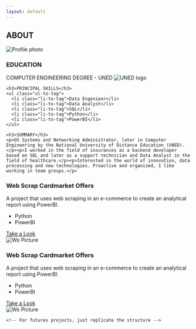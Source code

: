 ```yaml
---
layout: default
---
```

<link rel="icon" href="{{ site.baseurl }}/assets/img/favicon.ico" type="image/ico">
<link rel="stylesheet" href="/assets/css/style.css">

<div class="profile-card">
  <h2 class="about-me">ABOUT</h2>
  <img src="{{ site.baseurl }}/assets/img/Main/profile_img.png" alt="Profile photo" class="profile-pic">
  <div class="profile-info">
    <h3>EDUCATION</h3>
    <p>COMPUTER ENGINEERING DEGREE - UNED <img src="{{ site.baseurl }}/assets/img/Main/profile_img.png" alt="UNED logo" class="uned-pic"> </p> 

    <h3>PRINCIPAL SKILLS</h3>
    <ul class="ul-to-tag">
      <li class="li-to-tag">Data Engenieer</li>
      <li class="li-to-tag">Data Analyst</li>
      <li class="li-to-tag">SQL</li>
      <li class="li-to-tag">Python</li>
      <li class="li-to-tag">PowerBI</li>
    </ul>

    <h3>SUMMARY</h3>
    <p>OS Systems and Networking Administrator, later in Computer Engineering by the National University of Distance Education (UNED).</p><p>I worked in the field of insurances as a backend developer based on SQL and later as a support technician and Data Analyst in the field of healthcare.</p><p>Interested in the world of innovation, data processing and new technologies. Proactive and organized, I like working in team groups.</p>
  </div>
</div>

<section class="projects">
  <div class="project">
    <div class="project-info">
      <h3>Web Scrap Cardmarket Offers</h3>
      <p>A project that uses web scraping in an e-commerce to create an analytical report using PowerBI.</p>
      <ul class="ul-to-tag">
        <li class="li-to-tag">Python</li>
        <li class="li-to-tag">PowerBI</li>
      </ul>
      <a href="{{ site.baseurl }}/WebScrapCM-pages.html" class="take-look">Take a Look</a>
    </div>
    <div class="project-img">
      <img src="{{ site.baseurl }}/assets/img/WS-CM/WsMain.png" alt="Ws Picture">
    </div>
  </div>

<section class="projects">
  <div class="project">
    <div class="project-info">
      <h3>Web Scrap Cardmarket Offers</h3>
      <p>A project that uses web scraping in an e-commerce to create an analytical report using PowerBI.</p>
      <ul class="ul-to-tag">
        <li class="li-to-tag">Python</li>
        <li class="li-to-tag">PowerBI</li>
      </ul>
      <a href="{{ site.baseurl }}/WebScrapCM-pages.html" class="take-look">Take a Look</a>
    </div>
    <div class="project-img">
      <img src="{{ site.baseurl }}/assets/img/WS-CM/WsMain.png" alt="Ws Picture">
    </div>
  </div>

    <!-- For futures projects, just replicate the structure -->
</section>

<!-- END -->    
